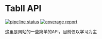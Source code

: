 # Tabll API

[![pipeline status](https://gitlab.tabll.cn/Tabll/tabllapi/badges/master/pipeline.svg)](https://gitlab.tabll.cn/Tabll/tabllapi/commits/master)
[![coverage report](https://gitlab.tabll.cn/Tabll/tabllapi/badges/master/coverage.svg)](https://gitlab.tabll.cn/Tabll/tabllapi/commits/master)

这里是网站的一些简单的API，目前仅以学习为主
